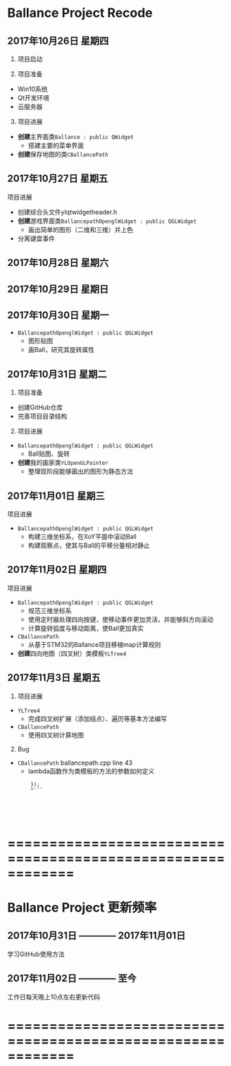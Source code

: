 
# Ballance Project Recode


## 2017年10月26日 星期四

1. 项目启动

2. 项目准备
* Win10系统
* Qt开发环境
* 云服务器

3. 项目进展
* **创建**主界面类`Ballance : public QWidget`
	+ 搭建主要的菜单界面
* **创建**保存地图的类`CBallancePath`


## 2017年10月27日 星期五

项目进展
* 创建综合头文件ylqtwidgetheader.h
* **创建**游戏界面类`BallancepathOpenglWidget : public QGLWidget`
	+ 画出简单的图形（二维和三维）并上色
* 分离键盘事件


## 2017年10月28日 星期六


## 2017年10月29日 星期日


## 2017年10月30日 星期一
* `BallancepathOpenglWidget : public QGLWidget`
	+ 图形贴图
	+ 画Ball，研究其旋转属性


## 2017年10月31日 星期二

1. 项目准备
* 创建GitHub仓库
* 完善项目目录结构

2. 项目进展
* `BallancepathOpenglWidget : public QGLWidget`
	+ Ball贴图、旋转
* **创建**我的画家类`YLOpenGLPainter`
	+ 整理现阶段能够画出的图形为静态方法


## 2017年11月01日 星期三

项目进展
* `BallancepathOpenglWidget : public QGLWidget`
	+ 构建三维坐标系，在XoY平面中滚动Ball
	+ 构建观察点，使其与Ball的平移分量相对静止


## 2017年11月02日 星期四

项目进展
* `BallancepathOpenglWidget : public QGLWidget`
	+ 规范三维坐标系
	+ 使用定时器处理四向按键，使移动事件更加灵活，并能够斜方向滚动
	+ 计算旋转弧度与移动距离，使Ball更加真实
* `CBallancePath`
	+ 从基于STM32的Ballance项目移植map计算规则
* **创建**四向地图（四叉树）类模板`YLTree4`


## 2017年11月3日 星期五

1. 项目进展
* `YLTree4`
	+ 完成四叉树扩展（添加结点）、遍历等基本方法编写
* `CBallancePath`
	+ 使用四叉树计算地图

2. Bug
* `CBallancePath` ballancepath.cpp line 43
	+ lambda函数作为类模板的方法的参数如何定义
	```D:\myfile\VC++\Qt\Ballance\ballancepath.cpp:43: error: no matching function for call to 'YLTree4<CBallancePath::Thepath>::traversalPreorder(CBallancePath::CBallancePath()::<lambda(CBallancePath::Thepath&, YLTree4<CBallancePath::Thepath>::NODE*)>)'
		});
		^```





# ============================================================


# Ballance Project 更新频率


## 2017年10月31日 ———— 2017年11月01日
学习GitHub使用方法


## 2017年11月02日 ———— 至今
工作日每天晚上10点左右更新代码





# ============================================================
